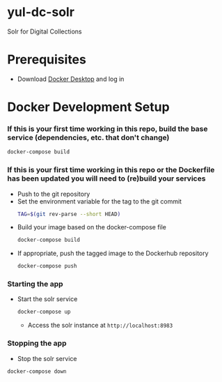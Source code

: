 # yul-dc-solr
Solr for Digital Collections

# Prerequisites
- Download [Docker Desktop](https://www.docker.com/products/docker-desktop) and log in


# Docker Development Setup
### If this is your first time working in this repo, build the base service (dependencies, etc. that don't change)
  ``` bash
  docker-compose build
  ```

### If this is your first time working in this repo or the Dockerfile has been updated you will need to (re)build your services

- Push to the git repository
- Set the environment variable for the tag to the git commit
  ```bash
  TAG=$(git rev-parse --short HEAD)
  ```
- Build your image based on the docker-compose file
  ``` bash
  docker-compose build
  ```
- If appropriate, push the tagged image to the Dockerhub repository
  ```bash
  docker-compose push
  ```

### Starting the app
- Start the solr service
  ``` bash
  docker-compose up
  ```

  - Access the solr instance at `http://localhost:8983`

### Stopping the app
 - Stop the solr service
 ```bash
 docker-compose down
 ```
